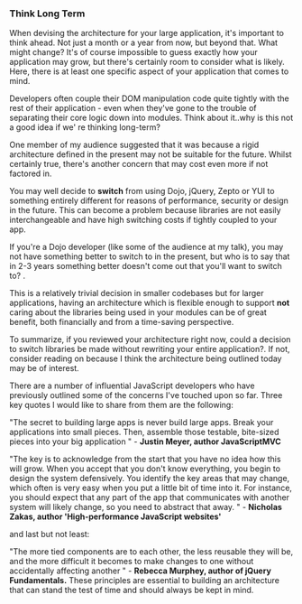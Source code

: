 ### Think Long Term

When devising the architecture for your large application, it's important to
think ahead. Not just a month or a year from now, but beyond that. What might 
change? It's of course impossible to guess exactly how your application may grow,
but there's certainly room to consider what is likely. Here, there is at least 
one specific aspect of your application that comes to mind.

Developers often couple their DOM manipulation code quite tightly with the rest
of their application - even when they've gone to the trouble of separating their
core logic down into modules. Think about it..why is this not a good idea if we'
re thinking long-term?

One member of my audience suggested that it was because a rigid architecture
defined in the present may not be suitable for the future. Whilst certainly true,
there's another concern that may cost even more if not factored in.

You may well decide to **switch** from using Dojo, jQuery, Zepto or YUI to
something entirely different for reasons of performance, security or design in 
the future. This can become a problem because libraries are not easily 
interchangeable and have high switching costs if tightly coupled to your app.

If you're a Dojo developer (like some of the audience at my talk), you may not
have something better to switch to in the present, but who is to say that in 2-3
years something better doesn't come out that you'll want to switch to?
.

This is a relatively trivial decision in smaller codebases but for larger
applications, having an architecture which is flexible enough to support **not**
caring about the libraries being used in your modules can be of great benefit,
both financially and from a time-saving perspective.

To summarize, if you reviewed your architecture right now, could a decision to
switch libraries be made without rewriting your entire application?. If not, 
consider reading on because I think the architecture being outlined today may be
of interest.

There are a number of influential JavaScript developers who have previously
outlined some of the concerns I've touched upon so far. Three key quotes I would
like to share from them are the following:

"The secret to building large apps is never build large apps. Break your
applications into small pieces. Then, assemble those testable, bite-sized pieces
into your big application
" - **Justin Meyer, author JavaScriptMVC**

"The key is to acknowledge from the start that you have no idea how this will
grow. When you accept that you don't know everything, you begin to design the 
system defensively. You identify the key areas that may change, which often is 
very easy when you put a little bit of time into it. For instance, you should 
expect that any part of the app that communicates with another system will 
likely change, so you need to abstract that away.
" - **Nicholas Zakas, author 'High-performance JavaScript websites'**

and last but not least:

"The more tied components are to each other, the less reusable they will be,
and the more difficult it becomes to make changes to one without accidentally 
affecting another
" - **Rebecca Murphey, author of jQuery Fundamentals.** These principles are
essential to building an architecture that can stand the test of time and should
always be kept in mind.
